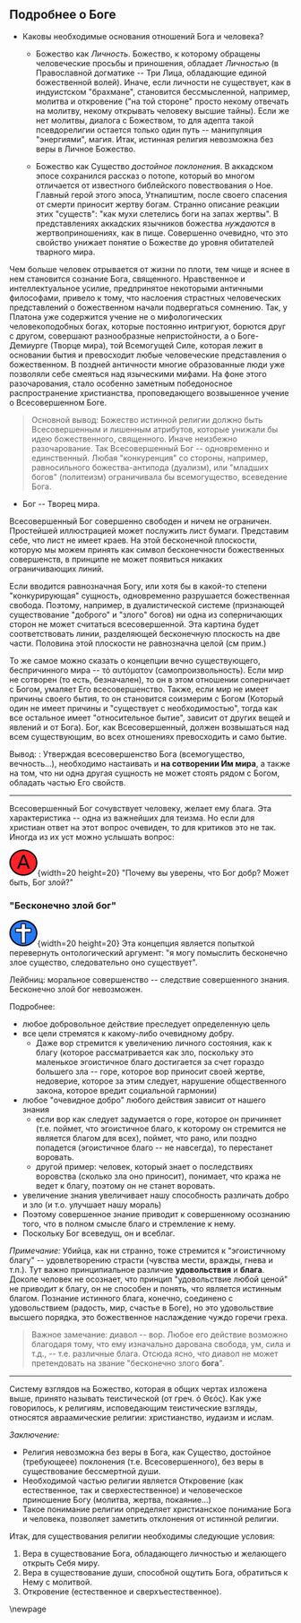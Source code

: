 ## Подробнее о Боге 

* Каковы необходимые основания отношений Бога и человека?
    * Божество как _Личность_. 
      Божество, к которому обращены человеческие просьбы и приношения, обладает _Личностью_ (в Православной догматике -- Три Лица, обладающие единой божественной волей). Иначе, если личности не существует, как в индуистском "брахмане", становится бессмысленной, например, молитва и откровение ("на той стороне" просто некому отвечать на молитву, некому открывать человеку высшие тайны). Если же нет молитвы, диалога с Божеством, то для адепта такой псевдорелигии остается только один путь -- манипуляция "энергиями", магия. Итак, истинная религия невозможна без веры в Личное Божество.

    * Божество как Существо  *достойное поклонения*. 
      В аккадском эпосе сохранился рассказ о потопе, который во многом отличается от известного библейского повествования о Ное. Главный герой этого эпоса, Утнапиштим, после своего спасения от смерти приносит жертву богам. Странно описание реакции этих "существ": "как мухи слетелись боги на запах жертвы". В представлениях аккадских язычников божества _нуждаются_ в жертвоприношениях, как в пище. Совершенно очевидно, что это свойство унижает понятие о Божестве до уровня обитателей тварного мира.

Чем больше человек отрывается от жизни по плоти, тем чище и яснее в нем становится сознание Бога, священного. Нравственное и интеллектуальное усилие, предпринятое некоторыми античными философами, привело к тому, что наслоения страстных человеческих представлений о божественном начали подвергаться сомнению. Так, у Платона уже содержится учение не о мифологических человекоподобных богах, которые постоянно интригуют, борются друг с другом, совершают разнообразные непристойности, а о Боге-Демиурге (Творце мира), той Всемогущей Силе, которая лежит в основании бытия и превосходит любые человеческие представления о божественном. В поздней античности многие образованные люди уже позволяли себе смеяться над языческими мифами. На фоне этого разочарования, стало особенно заметным победоносное распространение христианства, проповедающего возвышенное учение о Всесовершенном Боге.

>Основной вывод: Божество истинной религии должно быть Всесовершенным и лишенным атрибутов, которые унижали бы идею божественного, священного. Иначе неизбежно разочарование. Так Всесовершенный Бог -- одновременно и единственный. Любая "конкуренция" со стороны, например, равносильного божества-антипода (дуализм), или "младших богов" (политеизм) ограничивала бы всемогущество, всеведение Бога.

* Бог -- Творец мира.

Всесовершенный Бог совершенно свободен и ничем не ограничен. Простейшей иллюстрацией может послужить лист бумаги. Представим себе, что лист не имеет краев. На этой бесконечной плоскости, которую мы можем принять как символ бесконечности божественных совершенств, в принципе не может появиться никаких ограничивающих линий.

Если вводится равнозначная Богу, или хотя бы в какой-то степени "конкурирующая" сущность, одновременно разрушается божественная свобода. Поэтому, например, в дуалистической системе (признающей существование "доброго" и "злого" богов) ни одна из соперничающих сторон не может считаться всесовершенной. Эта картина будет соответствовать линии, разделяющей бесконечную плоскость на две части. Половина этой плоскости не равнозначна целой (см прим.)

То же самое можно сказать о концепции вечно существующего, беспричинного мира -- τὸ αυτόματον (самопроизвольность). Если мир не сотворен (то есть, безначален), то он в этом отношении соперничает с Богом, умаляет Его всесовершенство. Также, если мир не имеет причины своего бытия, то он становится соизмерим с Богом (Который один не имеет причины и "существует с необходимостью", тогда как все остальное имеет "относительное бытие", зависит от других вещей и явлений и от Бога). Бог, как Всесовершенный, должен возвышаться над всем существующим, во всех отношениях превосходить и само бытие.

<!-- прим.: хотя математики могут не соглашаться с этим суждением, но они, пользуясь "пределами", меряют бесконечность мерой человеческого рассудка, для которого половина бесконечности -- все та же бесконечность. -->

Вывод:
:    Утверждая всесовершенство Бога (всемогущество, вечность...), необходимо настаивать и **на сотворении Им мира**, а также на том, что ни одна другая сущность не может стоять рядом с Богом, обладать частью Его свойств.  

-----------

Всесовершенный Бог сочувствует человеку, желает ему блага. Эта характеристика -- одна из важнейших для теизма. Но если для христиан ответ на этот вопрос очевиден, то для критиков это не так. Иногда из их уст можно услышать вопрос: 

![](../image/a_letter02.png){width=20 height=20}     "Почему вы уверены, что Бог добр? Может быть, Бог злой?"   

### "Бесконечно злой бог"

![](../image/cross04.png){width=20 height=20}     Эта концепция является попыткой перевернуть онтологический аргумент: "я могу помыслить бесконечно злое существо, следовательно оно существует".    

Лейбниц: моральное совершенство -- следствие совершенного знания. Бесконечно злой бог невозможен.

Подробнее:

* любое добровольное действие преследует определенную цель
* все цели стремятся к какому-либо очевидному добру. 
    * Даже вор стремится к увеличению личного состояния, как к благу (которое рассматривается как зло, поскольку это маленькое эгоистичное благо достигается за счет гораздо большего зла -- горе, которое вор приносит своей жертве, недоверие, которое за этим следует, нарушение общественного закона, которое вредит социальной гармонии)
* любое "очевидное добро" любого действия зависит от нашего знания
    * если вор как следует задумается о горе, которое он причиняет (т.е. поймет, что эгоистичное благо, к которому он стремится не является благом для всех), поймет, что рано, или поздно попадется (эгоистичное благо -- не навсегда), то перестанет воровать.
    * другой пример: человек, который знает о последствиях воровства (сколько зла оно приносит), понимает, что кража не ведет к благу, поэтому он не станет воровать.
* увеличение знания увеличивает нашу способность различать добро и зло (и т.о. улучшает нашу мораль)
* Поэтому совершенное знание приводит к совершенному осознанию того, что в полном смысле благо и стремление к нему.
* Поскольку Бог всеведущ, он и всеблаг.

*Примечание:* Убийца, как ни странно, тоже стремится к "эгоистичному благу" -- удовлетворению страсти (чувства мести, вражды, гнева и т.п.). Тут важно принципиальное различие **удовольствия** и **блага**. Доколе человек не осознает, что принцип "удовольствие любой ценой" не приводит к благу, он не способен и понять, что является истинным благом. Познание истинного блага, конечно, соединено с удовольствием (радость, мир, счастье в Боге), но это удовольствие высшего порядка, это божественное наслаждение чуждо горечи греха.

>Важное замечание: диавол -- вор. Любое его действие возможно благодаря тому, что ему изначально дарована свобода, ум, сила и т.д., -- т.е. различные блага. Отсюда ясно, что диавол не может претендовать на звание "бесконечно злого **бога**".

--------------

Систему взглядов на Божество, которая в общих чертах изложена выше, принято называть теистической (от греч. ὁ Θεός). Как уже говорилось, к религиям, исповедающим теистические взгляды, относятся авраамические религии: христианство, иудаизм и ислам.

<!--## Элементы религии (план) -->
<!-- TODO: упростить, написать нормальный текст. Схему оставить для подготовки к лекции. -->

<!--* Бог - Существо, достойное поклонения, абсолютной преданности, отсюда:
    * Свойство Бога - всесовершенство: 
        * всемогущество, 
        * всеведение, 
        * всеблагость, вечность, вездеприсутствие...
    * Бог един:
        * существование других, равнозначных, или похожих по свойствам "богов" ограничивало бы:
            * всемогущество Бога
            * вездеприсутствие
            * всеведение...
    * Бог отдéлен от мира (космоса). 
        * В противном случае Он:
            * не мог бы быть Причиной мира (Творцом)
            * не мог бы быть всемогущим (мир ограничивал бы всемогущество Бога)
    * Бог нематериален, т.е. "Бог есть Дух" (Ин 4:24) 
        * Иначе Бог был бы частью материи, из которой состоит и мир. 
            * Такое существо менее достойно поклонения, чем нематериальный Дух.
            * материальное тело (даже состоящее из особой, божественной материи - см. квинтэссенция) ограничивало бы Бога конкретными свойствами материи.
    * Бог -- Личность:
        * Некоторые свойства Бога определяют Его как Личность:
            * абсолютная свобода, 
            * всеведение, 
            * всемогущество  (только личность может чего-то желать, знать, или осознанно делать)
        * Только личность способна взаимодествовать с другой (человеческой) личностью (отвечать на просьбу, заботиться, помогать, наказывать) 
            * Религия, как связь человека с Богом. возможна лишь при условии признания Бога божественной Личностью.
    * Бог захотел открыть себя человеку, заботится о его спасении, помогает ему. 
        * в противном случае религия невозможна (человек не в состоянии преодолеть пропасть, отделяющую его собственную ограниченную природу от Божества). 
* Человек -- существо сотворенное Богом, всецело преданное Богу, поклоняющееся Ему и подчиняющееся Его воле.
    * Так как Бог нематериален ("Дух есть Бог"), человек, состоящий только из материи, не мог бы никак взаимодейтствовать с Ним.
    * душа человека бессмертна, иначе не может быть выполнена цель религии. 
* Взаимоотношения человека с Богом: 
    * Молитва. Но грешника Бог не слышит, поэтому:
    * Покаяние 
        * значение слова "каяться" -- жалеть, т.о. покаяние -- сожаление о грехе 
        * Но есть и значение μετανοία, изменение ума
    * Жертва -- отдельный вид взаимодействия (жертва хваления, принесение в жертву животных, пищи, масла, свечей, воскурений -- ладана, возлияний).
        * человеческие жертвы несовершенны
        * Совершенная Жертва Тела и Крови Христовых приносится самим Сыном Божиим.
* взаимоотношения Бога с человеком:
    * знание о Боге человек получает через:
        * естественное Откровение: 
            * материальный мир 
            * внутренний мир человека
        * сверхестественное Откровение
            * Священное Писание
            * Священное Предание (действие Святаго Духа в Церкви)
            * непосредственное богообщение, чудеса  -->
<!-- == Подробное раскрытие пунктов, перечисленных выше: == -->
<!-- * Бог - существо, достойное поклонения.  -->
<!-- Можно взглянуть с другой стороны:  Бог требует поклонения уже в силу Своего существования. Всесовершенное Существо не может не вызывать восхищения и преклонения со стороны ограниченного несовершенного человека. -->

*Заключение:* 

* Религия невозможна без веры в Бога, как Существо, достойное (требующеее) поклонения (т.е. Всесовершенного), без веры в существование бессмертной души.
* Необходимой частью религии является Откровение (как естественное, так и сверхестественное) и человеческое приношение Богу (молитва, жертва, покаяние...)
* Такое понимание религии определяет христианское понимание Бога и человека, позволяет заметить отклонения от истинной религии.

<!-- * С одной стороны, Бог – абсолютен и всесовершен и следовательно, абсолютно непознаваем (трансцендентен миру). Если ограничиться только этой стороной, то связь с Богом невозможна, следовательно невозможна религия (именно об этом говорят агностики). Однако есть и вторая сторона: религия, признавая личное бытие Бога, подразумевает возможность откровение Бога человеку. То есть добровольное снисхождение, умаление, кенозис Божества. Своей вершины Откровение достигает в акте воплощения Богочеловека Иисуса Христа. Как сказано в Евангелии: "И Слово стало плотию, и обитало с нами, полное благодати и истины; и мы видели славу Его, славу, как Единородного от Отца" (Ин. 1, 14). "Бога не видел никто никогда; Единородный Сын, сущий в недре Отчем, Он явил" (Ин. 1, 18). Итак, для нас Бог и трансцендентен и имманентен одновременно. Трансцендентен по природе, имманентен по благодати и Откровению. Как пишет ап. Павел: "…Близ Господь". (Филипп. 4,5) -->

Итак, для существования религии необходимы следующие условия:

1. Вера в существование Бога, обладающего личностью и желающего открыть Себя миру.
2. Вера в существование души, способной ощутить Бога, обратиться к Нему с молитвой. 
3. Откровение (естественное и сверхъестественное).

<!-- Подвал: -->
<!-- (((Бога мы называем неописуемым, неописанным (ἀπερίγραπτος). Простейшей иллюстрацией может послужить лист бумаги. Представим себе, что лист не имеет краев (бесконечен). Изобразив на листе круг, мы опишем часть бесконечной поверхности, ограничим ее. Таким образом описание это, одновременно, - ограничение. -->

<!-- Говоря о Боге, мы не может охватить всю совокупность присущих Ему свойств (и даже исчерпать и описать одно из свойств). Само выделение этих свойств скорее всего является лишь свойством человеческого мышления. Ограниченность этого метода видна, например, в логических парадоксах вроде "может ли Бог создать камень, который не сможет поднять". Ведь всемогущество Бога не может противоречить Его собственной природе (Например, будучи Источником смысла и разума, Он никогда не делает ничего бессмысленного). -->

<!--Оценим пантеизм с точки зрения правила "Сущеcтва, достойного поклонения": божество пантеизма не отвечает этому критерию, ведь получается, что оно - ниже человека (не обладает свободной волей, личностью)-->

\newpage
